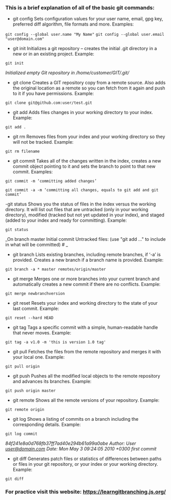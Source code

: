 ### This is a brief explanation of all of the basic git commands:

- git config
Sets configuration values for your user name, email, gpg key, preferred diff algorithm, file formats and more. Examples:

`git config --global user.name "My Name"`
`git config --global user.email "user@domain.com"`

- git init
Initializes a git repository – creates the initial .git directory in a new or in an existing project. Example:

`git init`

_Initialized empty Git repository in /home/customer/GIT/.git/_

- git clone
Creates a GIT repository copy from a remote source. Also adds the original location as a remote so you can fetch from it again and push to it if you have permissions. Example:

`git clone git@github.com:user/test.git `

- git add
Adds files changes in your working directory to your index. Example:

`git add . `

- git rm
Removes files from your index and your working directory so they will not be tracked. Example:

`git rm filename`

- git commit
Takes all of the changes written in the index, creates a new commit object pointing to it and sets the branch to point to that new commit. Examples:

`git commit -m ‘committing added changes’`

`git commit -a -m ‘committing all changes, equals to git add and git commit’`

-git status
Shows you the status of files in the index versus the working directory. It will list out files that are untracked (only in your working directory), modified (tracked but not yet updated in your index), and staged (added to your index and ready for committing). Example:

`git status`
 
 _On branch master 
 Initial commit 
 Untracked files: 
 (use "git add <file>..." to include in what will be committed) #
 _

- git branch
Lists existing branches, including remote branches, if ‘-a’ is provided. Creates a new branch if a branch name is provided. Example:

`git branch -a * master remotes/origin/master`

- git merge
Merges one or more branches into your current branch and automatically creates a new commit if there are no conflicts. Example:

`git merge newbranchversion`

- git reset
Resets your index and working directory to the state of your last commit. Example:

`git reset --hard HEAD`

- git tag
Tags a specific commit with a simple, human-readable handle that never moves. Example:

`git tag -a v1.0 -m 'this is version 1.0 tag'`

- git pull
Fetches the files from the remote repository and merges it with your local one. Example:

`git pull origin`

- git push
Pushes all the modified local objects to the remote repository and advances its branches. Example:

`git push origin master`

- git remote
Shows all the remote versions of your repository. Example:

`git remote origin`

- git log
Shows a listing of commits on a branch including the corresponding details. Example:

`git log commit`

_84f241e8a0d768fb37ff7ad40e294b61a99a0abe Author: User <user@domain.com> Date: Mon May 3 09:24:05 2010 +0300 first commit_

- git diff
Generates patch files or statistics of differences between paths or files in your git repository, or your index or your working directory. Example:

`git diff`

### For practice visit this website: https://learngitbranching.js.org/
